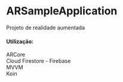 # ARSampleApplication
 Projeto de realidade aumentada

<h4>Utilização:</h4>
ARCore
<br />
Cloud Firestore - Firebase
<br />
MVVM
<br />
Koin
